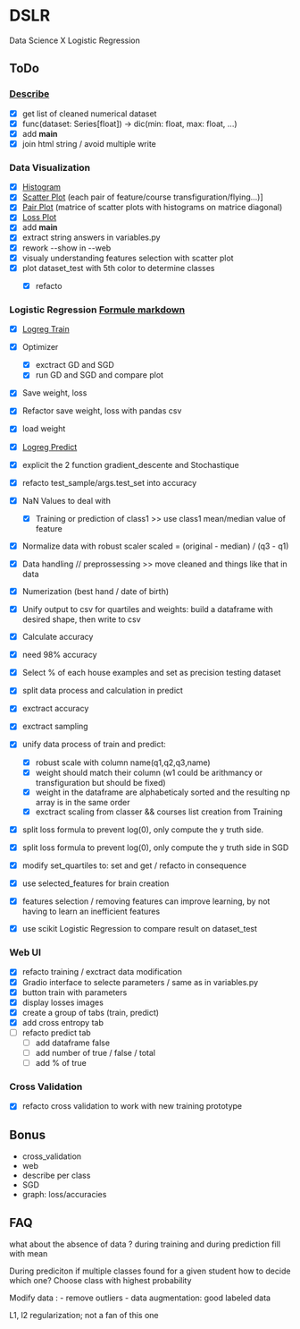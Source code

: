 # DSLR
Data Science X Logistic Regression

## ToDo

### [Describe](describe.py)
- [x] get list of cleaned numerical dataset
- [x] func(dataset: Series[float]) -> dic(min: float, max: float, ...)
- [x] add __main__
- [x] join html string / avoid multiple write

### Data Visualization
- [x] [Histogram](histogram.py)
- [x] [Scatter Plot](scatter_plot.py) (each pair of feature/course transfiguration/flying...)]
- [x] [Pair Plot](pair_plot.py) (matrice of scatter plots with histograms on matrice diagonal)
- [x] [Loss Plot](graph.py)
- [x] add __main__
- [x] extract string answers in variables.py
- [x] rework --show in --web
- [x] visualy understanding features selection with scatter plot
- [x] plot dataset_test with 5th color to determine classes
    - [x] refacto


### Logistic Regression [Formule markdown](/formula.md)
- [x] [Logreg Train](logreg_train.py)
- [x] Optimizer
    - [x] exctract GD and SGD
    - [x] run GD and SGD and compare plot
- [x] Save weight, loss
- [x] Refactor save weight, loss with pandas csv
- [x] load weight
- [x] [Logreg Predict](logreg_predict.py)
- [x] explicit the 2 function gradient_descente and Stochastique
- [x] refacto test_sample/args.test_set into accuracy

- [x] NaN Values to deal with
    - [x] Training or prediction of class1 >> use class1 mean/median value of feature
- [x] Normalize data with robust scaler scaled = (original - median) / (q3 - q1)
- [x] Data handling // preprossessing >> move cleaned and things like that in data
- [x] Numerization (best hand / date of birth)
- [x] Unify output to csv for quartiles and weights: build a dataframe with desired shape, then write to csv
- [x] Calculate accuracy
- [x] need 98% accuracy
- [x] Select % of each house examples and set as precision testing dataset

- [x] split data process and calculation in predict
- [x] exctract accuracy
- [x] exctract sampling
- [x] unify data process of train and predict:
    - [x] robust scale with column name(q1,q2,q3,name)
    - [x] weight should match their column (w1 could be arithmancy or transfiguration but should be fixed)
    - [x] weight in the dataframe are alphabeticaly sorted and the resulting np array is in the same order
    - [x] exctract scaling from classer && courses list creation from Training
- [x] split loss formula to prevent log(0), only compute the y truth side.
- [x] split loss formula to prevent log(0), only compute the y truth side in SGD
- [x] modify set_quartiles to: set and get / refacto in consequence
- [x] use selected_features for brain creation
- [x] features selection / removing features can improve learning, by not having to learn an inefficient features
- [x] use scikit Logistic Regression to compare result on dataset_test

### Web UI
- [x] refacto training / exctract data modification
- [x] Gradio interface to selecte parameters / same as in variables.py
- [x] button train with parameters
- [x] display losses images
- [x] create a group of tabs (train, predict)
- [x] add cross entropy tab
- [ ] refacto predict tab
    - [ ] add dataframe false
    - [ ] add number of true / false / total
    - [ ] add % of true

### Cross Validation
- [x] refacto cross validation to work with new training prototype


## Bonus

- cross_validation
- web
- describe per class
- SGD
- graph: loss/accuracies

## FAQ

what about the absence of data ?
during training and during prediction
fill with mean

During prediciton if multiple classes found for a given student how to decide which one?
Choose class with highest probability

Modify data :
	- remove outliers
	- data augmentation: good labeled data

L1, l2 regularization; not a fan of this one
